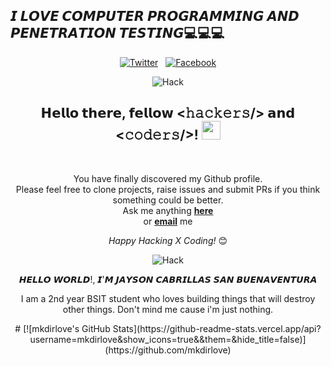 ## 𝙄 𝙇𝙊𝙑𝙀 𝘾𝙊𝙈𝙋𝙐𝙏𝙀𝙍 𝙋𝙍𝙊𝙂𝙍𝘼𝙈𝙈𝙄𝙉𝙂 𝘼𝙉𝘿 𝙋𝙀𝙉𝙀𝙏𝙍𝘼𝙏𝙄𝙊𝙉 𝙏𝙀𝙎𝙏𝙄𝙉𝙂💻💻💻
<div align="center">
  
<a href="https://twitter.com/JaysonSanBuena1" target="_blank"><img src="https://img.shields.io/badge/Twitter-%231877F2.svg?&style=flat-square&logo=twitter&logoColor=white" alt="Twitter"></a> &nbsp; 
<a href="https://www.facebook.com/mkdirlove.git" target="_blank"><img src="https://img.shields.io/badge/Facebook-%231877F2.svg?&style=flat-square&logo=facebook&logoColor=white" alt="Facebook"></a>  <br>

![Hack](https://github.com/mkdirlove/mkdirlove/blob/master/mk.gif)                                                                                                                         

<div align="center" width="50">                    

</div>



<h2> 𝗛𝗲𝗹𝗹𝗼 𝘁𝗵𝗲𝗿𝗲, 𝗳𝗲𝗹𝗹𝗼𝘄 <𝚑𝚊𝚌𝚔𝚎𝚛𝚜/> 𝗮𝗻𝗱 <𝚌𝚘𝚍𝚎𝚛𝚜/>! <img src="https://github.com/dheeraj-2000/dheeraj-2000/blob/master/gifs/Hi.gif" width="30px"></h2> <br>

You have finally discovered my Github profile. <br>
Please feel free to clone projects, raise issues and submit PRs if you think something could be better. <br>
Ask me anything <a href="https://github.com/mkdirlove/mkdirlove/issues/new"><b>here</b></a><br>
or <a href="mailto:sanbuenaventurajayson28@gmail.com"><b>email</b></a> me

<i>Happy Hacking X Coding!</i> 😊

</div>

<div align="center">

![Hack](https://github.com/mkdirlove/mkdirlove/blob/master/profile.png)


𝙃𝙀𝙇𝙇𝙊 𝙒𝙊𝙍𝙇𝘿!, 𝙄'𝙈 𝙅𝘼𝙔𝙎𝙊𝙉 𝘾𝘼𝘽𝙍𝙄𝙇𝙇𝘼𝙎 𝙎𝘼𝙉 𝘽𝙐𝙀𝙉𝘼𝙑𝙀𝙉𝙏𝙐𝙍𝘼

I am a 2nd year BSIT student who loves building things that will destroy other things. Don't mind me cause i'm just nothing.
</div>
<div align="center">
#
[![mkdirlove's GitHub Stats](https://github-readme-stats.vercel.app/api?username=mkdirlove&show_icons=true&&them=&hide_title=false)](https://github.com/mkdirlove)
</div>
<!--⭐ From [Jayson Cabrillas San Buenaventura](http://mkdirlove.github.io/)-->
